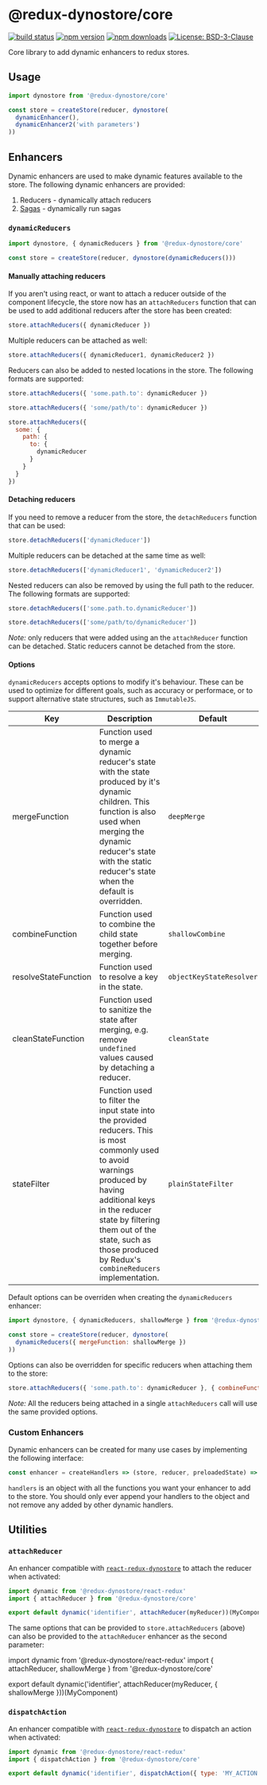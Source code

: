 # @redux-dynostore/core

[![build status](https://img.shields.io/travis/ioof-holdings/redux-dynostore/master.svg?style=flat-square)](https://travis-ci.org/ioof-holdings/redux-dynostore)
[![npm version](https://img.shields.io/npm/v/@redux-dynostore/core.svg?style=flat-square)](https://www.npmjs.com/package/redux-dynostore-core)
[![npm downloads](https://img.shields.io/npm/dm/@redux-dynostore/core.svg?style=flat-square)](https://www.npmjs.com/package/@redux-dynostore/core)
[![License: BSD-3-Clause](https://img.shields.io/npm/l/@redux-dynostore/core.svg?style=flat-square)](/LICENSE.md)

Core library to add dynamic enhancers to redux stores.

## Usage

```javascript
import dynostore from '@redux-dynostore/core'

const store = createStore(reducer, dynostore(
  dynamicEnhancer(),
  dynamicEnhancer2('with parameters')
))
```

## Enhancers

Dynamic enhancers are used to make dynamic features available to the store. The following dynamic enhancers are provided:

1. Reducers - dynamically attach reducers
2. [Sagas](/packages/redux-dynostore-redux-saga) - dynamically run sagas

### `dynamicReducers`

```javascript
import dynostore, { dynamicReducers } from '@redux-dynostore/core'

const store = createStore(reducer, dynostore(dynamicReducers()))
```

#### Manually attaching reducers

If you aren't using react, or want to attach a reducer outside of the component lifecycle, the store now has an `attachReducers` function that can be used to add additional reducers after the store has been created:

```javascript
store.attachReducers({ dynamicReducer })
```

Multiple reducers can be attached as well:

```javascript
store.attachReducers({ dynamicReducer1, dynamicReducer2 })
```

Reducers can also be added to nested locations in the store.  The following formats are supported:

```javascript
store.attachReducers({ 'some.path.to': dynamicReducer })
```

```javascript
store.attachReducers({ 'some/path/to': dynamicReducer })
```

```javascript
store.attachReducers({
  some: {
    path: {
      to: {
        dynamicReducer
      }
    }
  }
})
```

#### Detaching reducers

If you need to remove a reducer from the store, the `detachReducers` function that can be used:

```javascript
store.detachReducers(['dynamicReducer'])
```

Multiple reducers can be detached at the same time as well:

```javascript
store.detachReducers(['dynamicReducer1', 'dynamicReducer2'])
```

Nested reducers can also be removed by using the full path to the reducer.  The following formats are supported:

```javascript
store.detachReducers(['some.path.to.dynamicReducer'])
```

```javascript
store.detachReducers(['some/path/to/dynamicReducer'])
```

_Note:_ only reducers that were added using an the `attachReducer` function can be detached.  Static reducers cannot be detached from the store.

#### Options

`dynamicReducers` accepts options to modify it's behaviour.  These can be used to optimize for different goals, such as accuracy or performace, or to support alternative state structures, such as `ImmutableJS`.

| Key | Description | Default | Inbuilt Options | Interface |
| --- | ----------- | ------- | --------------- | --------- |
| mergeFunction | Function used to merge a dynamic reducer's state with the state produced by it's dynamic children.  This function is also used when merging the dynamic reducer's state with the static reducer's state when the default is overridden.  | `deepMerge` | `deepMerge|shallowMerge` | `(state, newState) => nextState` |
| combineFunction | Function used to combine the child state together before merging. | `shallowCombine` | `shallowCombine` | `(state, key, value) => nextState` |
| resolveStateFunction | Function used to resolve a key in the state. | `objectKeyStateResolver` | `objectKeyStateResolver` | `(state, key) => subState` |
| cleanStateFunction | Function used to sanitize the state after merging, e.g. remove `undefined` values caused by detaching a reducer. | `cleanState` | `cleanState` | `(state) => nextState` |
| stateFilter | Function used to filter the input state into the provided reducers.  This is most commonly used to avoid warnings produced by having additional keys in the reducer state by filtering them out of the state, such as those produced by Redux's `combineReducers` implementation. | `plainStateFilter` | `plainStateFilter|noStateFilter` | `(intialState) => ({ filter: (state) => state, merge(state, newState) => nextState` |

Default options can be overriden when creating the `dynamicReducers` enhancer:

```javascript
import dynostore, { dynamicReducers, shallowMerge } from '@redux-dynostore/core'

const store = createStore(reducer, dynostore(
  dynamicReducers({ mergeFunction: shallowMerge })
))
```

Options can also be overridden for specific reducers when attaching them to the store:

```javascript
store.attachReducers({ 'some.path.to': dynamicReducer }, { combineFunction: mySpecialCombiner })
```

_Note:_ All the reducers being attached in a single `attachReducers` call will use the same provided options.

### Custom Enhancers

Dynamic enhancers can be created for many use cases by implementing the following interface:

```javascript
const enhancer = createHandlers => (store, reducer, preloadedState) => ({ ...handlers })
```

`handlers` is an object with all the functions you want your enhancer to add to the store.  You should only ever append your handlers to the object and not remove any added by other dynamic handlers.

## Utilities

### `attachReducer`

An enhancer compatible with [`react-redux-dynostore`](/packages/react-redux-dynostore) to attach the reducer when activated:

```javascript
import dynamic from '@redux-dynostore/react-redux'
import { attachReducer } from '@redux-dynostore/core'

export default dynamic('identifier', attachReducer(myReducer))(MyComponent)
```

The same options that can be provided to `store.attachReducers` (above) can also be provided to the `attachReducer` enhancer as the second parameter:

import dynamic from '@redux-dynostore/react-redux'
import { attachReducer, shallowMerge } from '@redux-dynostore/core'

export default dynamic('identifier', attachReducer(myReducer, { shallowMerge }))(MyComponent)

### `dispatchAction`

An enhancer compatible with [`react-redux-dynostore`](/packages/react-redux-dynostore) to dispatch an action when activated:

```javascript
import dynamic from '@redux-dynostore/react-redux'
import { dispatchAction } from '@redux-dynostore/core'

export default dynamic('identifier', dispatchAction({ type: 'MY_ACTION' }))(MyComponent)
```

